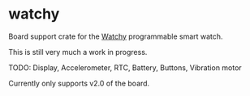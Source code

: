 # watchy

Board support crate for the [Watchy](https://watchy.sqfmi.com/) programmable smart watch.

This is still very much a work in progress.

TODO:
Display,
Accelerometer,
RTC,
Battery,
Buttons,
Vibration motor

Currently only supports v2.0 of the board.
